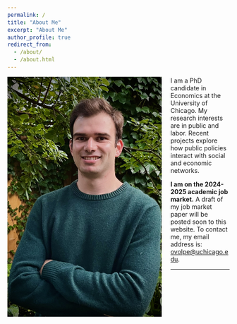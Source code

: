 ```yaml
---
permalink: /
title: "About Me"
excerpt: "About Me"
author_profile: true
redirect_from: 
  - /about/
  - /about.html
---
```


<img class="img-responsive" style="float: left; margin: 0px 20px 20px 0px;" src="/files/headshot.jpg" width="350">I am a PhD candidate in Economics at the University of Chicago. My research interests are in public and labor. Recent projects explore how public policies interact with social and economic networks.

**I am on the 2024-2025 academic job market.** A draft of my job market paper will be posted soon to this website. To contact me, my email address is: <a href="mailto:ovolpe@uchicago.edu">ovolpe@uchicago.edu</a>.

---

